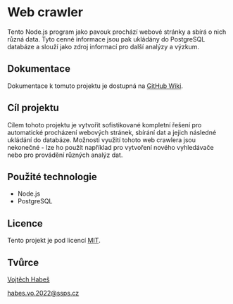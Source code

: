 # Web crawler

Tento Node.js program jako pavouk prochází webové stránky a sbírá o nich různá data. Tyto cenné informace jsou pak ukládány do PostgreSQL databáze a slouží jako zdroj informací pro další analýzy a výzkum.

## Dokumentace

Dokumentace k tomuto projektu je dostupná na [GitHub Wiki](https://github.com/vojhab/web-crawler/wiki).

## Cíl projektu

Cílem tohoto projektu je vytvořit sofistikované kompletní řešení pro automatické procházení webových stránek, sbírání dat a jejich následné ukládání do databáze. Možnosti využití tohoto web crawlera jsou nekonečné - lze ho použít například pro vytvoření nového vyhledávače nebo pro provádění různých analýz dat.

## Použité technologie

- Node.js
- PostgreSQL

## Licence

Tento projekt je pod licencí [MIT](LICENSE).

## Tvůrce

[Vojtěch Habeš](https://www.github.com/vojhab)

habes.vo.2022@ssps.cz
